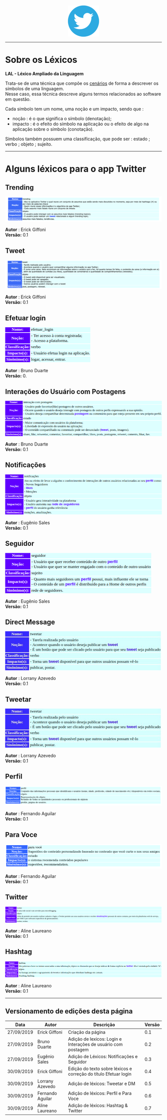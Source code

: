 <span style="margin-left: 40%;">![Twitter Logo](../../images/twitter-logo-100px.png)</span>
***
# Sobre os Léxicos
**LAL - Léxico Ampliado da Linguagem**

Trata-se de uma técnica que compõe os [cenários](../cenarios/cenarios.md) de forma a descrever os símbolos de uma linguagem. </br> Nesse caso, essa técnica descreve alguns termos relacionados ao software em questão.

Cada símbolo tem um nome, uma noção e um impacto, sendo que : </br>

- noção : é o que significa o símbolo (denotação); </br>
- impacto : é o efeito do símbolo na aplicação ou o efeito de algo na aplicação sobre o símbolo (conotação).

Símbolos também possuem uma classificação, que pode ser : estado ; verbo ; objeto ; sujeito.
***
# Alguns léxicos para o app Twitter
## Trending
![Trending Topics](./images/trending.png)

**Autor** : Erick Giffoni </br>
**Versão:** 0.1

## Tweet
![Trending Topics](./images/tweet.png)

**Autor** : Erick Giffoni </br>
**Versão:** 0.1

## Efetuar login
![Login](./images/login.png)

**Autor** : Bruno Duarte </br>
**Versão:** 0.

## Interações do Usuário com Postagens
![Login](./images/user_interactions.png)

**Autor** : Bruno Duarte </br>
**Versão:** 0.1

## Notificações
![Login](./images/notifications.png)

**Autor** : Eugênio Sales </br>
**Versão:** 0.1

## Seguidor
![Login](./images/follower.png)

**Autor** : Eugênio Sales </br>
**Versão:** 0.1

## Direct Message
![DM](./images/dm.jpg)

**Autor** : Lorrany Azevedo </br>
**Versão:** 0.1

## Tweetar
![Twettar](./images/tweetar.jpg)

**Autor** : Lorrany Azevedo </br>
**Versão:** 0.1

## Perfil
![Twettar](./images/perfil.png)

**Autor** : Fernando Aguilar </br>
**Versão:** 0.1

## Para Voce
![Twettar](./images/para-voce.png)

**Autor** : Fernando Aguilar </br>
**Versão:** 0.1

## Twitter
![Twitter](./images/twitter-lexico.png)

**Autor** : Aline Laureano </br>
**Versão:** 0.1

## Hashtag
![Hashtag](./images/hashtag-lexico.png)

**Autor** : Aline Laureano </br>
**Versão:** 0.1

***
## Versionamento de edições desta página
| Data | Autor | Descrição | Versão |
|------|-------|-----------|--------|
| 27/09/2019 | Erick Giffoni | Criação da página | 0.1 |
| 27/09/2019 | Bruno Duarte | Adição de lexicos: Login e Interações de usuário com postagem | 0.2 |
| 27/09/2019 | Eugênio Sales | Adição de Léxicos: Notificações e Seguidor | 0.3 |
| 30/09/2019 | Erick Giffoni | Edição do texto sobre léxicos e correção do título Efetuar login| 0.4 |
| 30/09/2019 | Lorrany Azevedo | Adição de léxicos: Tweetar e DM| 0.5 |
| 30/09/2019 | Fernando Aguilar | Adição de léxicos: Perfil e Para Voce| 0.6 |
| 30/09/2019 | Aline Laureano | Adição de léxicos: Hashtag & Twitter | 0.7 |
